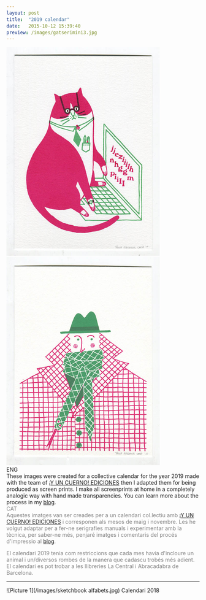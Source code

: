 ```yaml
---
layout: post
title:  "2019 calendar"
date:   2015-10-12 15:39:40
preview: /images/gatserimini3.jpg
---
```



<div class="row">

<div class="column">
 <img src="/images/seri1.jpg" alt="drawing" width="400">

</div>
 <div class="column">
<img src="/images/seri2.jpg" alt="drawing" width="400">
 </div>
 </div>

<div class="row">

  <div class="column">
  ENG<br>
  These images were created for a collective calendar for the year 2019 made with the team of <a href="https://yuncuernoediciones.tumblr.com/">¡Y UN CUERNO! EDICIONES</a> then I adapted them for being produced as screen prints. I make all screenprints at home in a completely analogic way with hand made transparencies. You can learn more about the process in my <a href="{{ site.baseurl }}/blog/">blog</a>.<br>
</div>

   <div class="column">
   <font color="#808080">
   CAT<br>
Aquestes imatges van ser creades per a un calendari col.lectiu amb <a href="https://yuncuernoediciones.tumblr.com/">¡Y UN CUERNO! EDICIONES</a> i corresponen als mesos de maig i novembre. Les  he volgut adaptar per a fer-ne serigrafies manuals i experimentar amb la tècnica, per saber-ne més, penjaré imatges i comentaris del procés d'impressio al <a href="{{ site.baseurl }}/blog/">blog</a>.</font><br>
   </div>



 </div>




<font color="#808080">El calendari 2019 tenia com restriccions que cada mes havia d'incloure un animal i un/diversos rombes de la manera que cadascu trobés més adient. El calendari es pot trobar a les llibreries La Central i Abracadabra de Barcelona.</font>

---

![Picture 1](/images/sketchbook alfabets.jpg)
Calendari 2018
